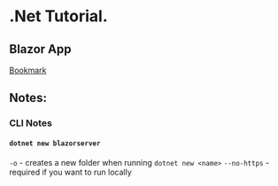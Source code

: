 # .Net Tutorial. 
## Blazor App

[Bookmark](https://dotnet.microsoft.com/learn/aspnet/blazor-tutorial/create)

## Notes:

### CLI Notes
#### `dotnet new blazorserver`
`-o` - creates a new folder when running `dotnet new <name>`
`--no-https` - required if you want to run locally
